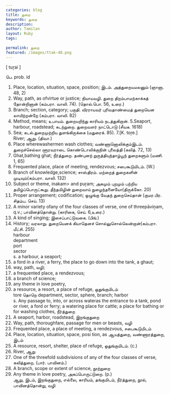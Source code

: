 ```yaml
---
categories: blog
title: துறை
keywords: துறை
description: 
author: Tamilan
layout: Ruby
tags: 
 
permalink: துறை
featured: /images/ttak-48.png
---
```

  
[ tuṟai ]  
  
பெ. prob. id  
1. Place, location, situation, space, position; இடம். அத்துறையமலனும் (ஞானா. 48, 2)  
2. Way, path, as ofvirtue or justice; நியாயவழி. துறை திறம்பாமற்காக்கத் தோன்றினான் (கம்பரா. வாலி. 74). (தொல்.பொ. 56, உரை.)  
3. Branch; section, category; பகுதி. வீரராயவர் புரிவதாண்மைத் துறையென லாயிற்றன்றே (கம்பரா. வாலி. 82)  
4. Method, means; உபாயம். துறையறிந்து காரியம் நடத்துகிறான். 5.Seaport, harbour, roadstead; கடற்றுறை. துறைவளர் நாட்டொடு (சீவக. 1618)  
6. Sea; கடல்.துறைமுற்றிய துளங்கிருக்கை (மதுரைக். 85). 7.[K. toṟe.]  
River; ஆறு. (திவா.)  
8. Place wherewashermen wash clothes; வண்ணானொலிக்கும்இடம். துறைச்செல்லா ளூரவராடை கொண்டொலிக்குநின் புலைத்தி (கலித். 72, 13)  
9. Ghat,bathing ghat; நீர்த்துறை. தண்புனற் றுருத்தியுந்தாழ்பூந் துறைகளும் (மணி. 1, 65)  
10. Frequented place, place of meeting, rendezvous; சபைகூடுமிடம். (W.)  
11. Branch of knowledge,science; சாஸ்திரம். மற்றைத் துறைகளின் முடிவும்(கம்பரா. வாலி. 132)  
12. Subject or theme, inakam> and puṟam; அகமும் புறமும் பற்றிய தமிழ்ப்பொருட்கூறு. தீந்தமிழின் றுறைவாய் நுழைந்தனையோ(திருக்கோ. 20)  
13. Proper arrangement; codification; ஒழுங்கு வேதந் துறைசெய்தான் (குமர.பிர. சிதம்ப. செய். 13)  
14. A minor variety ofany of the four classes of verse, one of threepāviṉam, q.v.; பாவினத்தொன்று. (காரிகை, செய். 6,உரை.)  
15. A kind of singing; இசைப்பாட்டுவகை. (பிங்.)  
16. History; வரலாறு. துறையெனக் கியாதெனச் சொல்லுசொல்லென்றான்(கம்பரா. மீட்சி. 255)  
harbour  
department  
port  
sector  
s. a harbour, a seaport;  
2. a ford in a river, a ferry, the place to go down into the tank, a ghaut;  
3. way, path, வழி;  
4. a frequented place, a rendezvous;  
5. a branch of science;  
6. any theme in love poetry,  
7. a resource, a resort, a place of refuge, ஒதுங்குமிடம்  
tore தொறெ department, sector, sphere, branch; harbor  
s. Any passage to, into, or across wateras the entrance to a tank, pond or river, a ford or ferry; a watering place for cattle; a place for bathing or for washing clothes, நீர்த்துறை  
2. A seaport, harbor, roadstead, இறங்குதுறை  
3. Way, path, thoroughfare, passage for men or beasts, வழி  
4. Frequented place, a place of meeting, a rendezvous, சபைகூடுமிடம்  
5. Place, location, situation, space, posi tion, as ஆயத்துறை, வண்ணாரத்துறை, இடம்  
6. A resource, resort, shelter, place of refuge, ஒதுங்குமிடம். (c.)  
7. River, ஆறு  
8. One of the threefold subdivisions of any of the four classes of verse, கலித்துறை. (பார். பாவினம்.)  
9. A branch, scope or extent of science, நூற்றுறை  
1. Any theme in love poetry, அகப்பொருட்டுறை. (p.)  
ஆறு, இடம், இறங்குதுறை, எல்லை, காரியம், தங்குமிடம், நீர்த்துறை, நூல், பாவினத்தொன்று, வழி